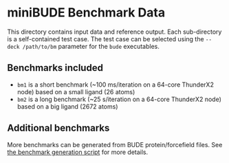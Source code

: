 # miniBUDE Benchmark Data

This directory contains input data and reference output.
Each sub-directory is a self-contained test case.
The test case can be selected using the `--deck /path/to/bm` parameter for the `bude` executables.

## Benchmarks included

* `bm1` is a short benchmark (~100 ms/iteration on a 64-core ThunderX2 node) based on a small ligand (26 atoms)
* `bm2` is a long benchmark (~25 s/iteration on a 64-core ThunderX2 node) based on a big ligand (2672 atoms)

## Additional benchmarks

More benchmarks can be generated from BUDE protein/forcefield files.
See [the benchmark generation script](/makedeck) for more details.
